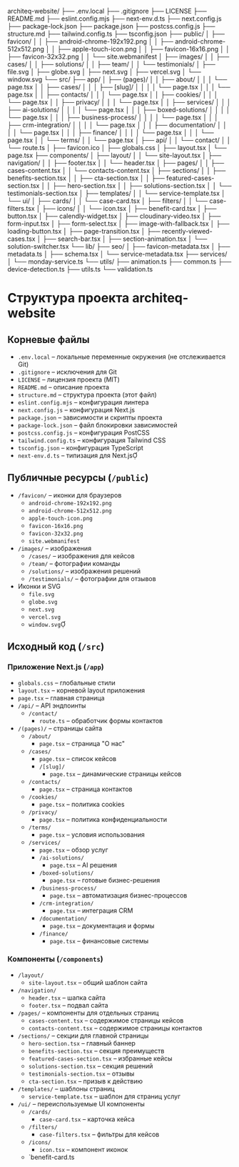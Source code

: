 architeq-website/
├── .env.local
├── .gitignore
├── LICENSE
├── README.md
├── eslint.config.mjs
├── next-env.d.ts
├── next.config.js
├── package-lock.json
├── package.json
├── postcss.config.js
├── structure.md
├── tailwind.config.ts
├── tsconfig.json
├── public/
│   ├── favicon/
│   │   ├── android-chrome-192x192.png
│   │   ├── android-chrome-512x512.png
│   │   ├── apple-touch-icon.png
│   │   ├── favicon-16x16.png
│   │   ├── favicon-32x32.png
│   │   └── site.webmanifest
│   ├── images/
│   │   ├── cases/
│   │   ├── solutions/
│   │   ├── team/
│   │   └── testimonials/
│   ├── file.svg
│   ├── globe.svg
│   ├── next.svg
│   ├── vercel.svg
│   └── window.svg
└── src/
    ├── app/
    │   ├── (pages)/
    │   │   ├── about/
    │   │   │   └── page.tsx
    │   │   ├── cases/
    │   │   │   ├── [slug]/
    │   │   │   │   └── page.tsx
    │   │   │   └── page.tsx
    │   │   ├── contacts/
    │   │   │   └── page.tsx
    │   │   ├── cookies/
    │   │   │   └── page.tsx
    │   │   ├── privacy/
    │   │   │   └── page.tsx
    │   │   ├── services/
    │   │   │   ├── ai-solutions/
    │   │   │   │   └── page.tsx
    │   │   │   ├── boxed-solutions/
    │   │   │   │   └── page.tsx
    │   │   │   ├── business-process/
    │   │   │   │   └── page.tsx
    │   │   │   ├── crm-integration/
    │   │   │   │   └── page.tsx
    │   │   │   ├── documentation/
    │   │   │   │   └── page.tsx
    │   │   │   ├── finance/
    │   │   │   │   └── page.tsx
    │   │   │   └── page.tsx
    │   │   └── terms/
    │   │       └── page.tsx
    │   ├── api/
    │   │   └── contact/
    │   │       └── route.ts
    │   ├── favicon.ico
    │   ├── globals.css
    │   ├── layout.tsx
    │   └── page.tsx
    ├── components/
    │   ├── layout/
    │   │   └── site-layout.tsx
    │   ├── navigation/
    │   │   ├── footer.tsx
    │   │   └── header.tsx
    │   ├── pages/
    │   │   ├── cases-content.tsx
    │   │   └── contacts-content.tsx
    │   ├── sections/
    │   │   ├── benefits-section.tsx
    │   │   ├── cta-section.tsx
    │   │   ├── featured-cases-section.tsx
    │   │   ├── hero-section.tsx
    │   │   ├── solutions-section.tsx
    │   │   └── testimonials-section.tsx
    │   ├── templates/
    │   │   └── service-template.tsx
    │   └── ui/
    │       ├── cards/
    │       │   └── case-card.tsx
    │       ├── filters/
    │       │   └── case-filters.tsx
    │       ├── icons/
    │       │   └── icon.tsx
    │       ├── benefit-card.tsx
    │       ├── button.tsx
    │       ├── calendly-widget.tsx
    │       ├── cloudinary-video.tsx
    │       ├── form-input.tsx
    │       ├── form-select.tsx
    │       ├── image-with-fallback.tsx
    │       ├── loading-button.tsx
    │       ├── page-transition.tsx
    │       ├── recently-viewed-cases.tsx
    │       ├── search-bar.tsx
    │       ├── section-animation.tsx
    │       └── solution-switcher.tsx
    └── lib/
        ├── seo/
        │   ├── favicon-metadata.tsx
        │   ├── metadata.ts
        │   ├── schema.tsx
        │   └── service-metadata.tsx
        ├── services/
        │   └── monday-service.ts
        └── utils/
            ├── animation.ts
            ├── common.ts
            ├── device-detection.ts
            ├── utils.ts
            └── validation.ts




# Структура проекта architeq-website

## Корневые файлы

- `.env.local` – локальные переменные окружения (не отслеживается Git)
- `.gitignore` – исключения для Git
- `LICENSE` – лицензия проекта (MIT)
- `README.md` – описание проекта
- `structure.md` – структура проекта (этот файл)
- `eslint.config.mjs` – конфигурация линтера
- `next.config.js` – конфигурация Next.js
- `package.json` – зависимости и скрипты проекта
- `package-lock.json` – файл блокировки зависимостей
- `postcss.config.js` – конфигурация PostCSS
- `tailwind.config.ts` – конфигурация Tailwind CSS
- `tsconfig.json` – конфигурация TypeScript
- `next-env.d.ts` – типизация для Next.js

## Публичные ресурсы (`/public`)

- `/favicon/` – иконки для браузеров
  - `android-chrome-192x192.png`
  - `android-chrome-512x512.png`
  - `apple-touch-icon.png`
  - `favicon-16x16.png`
  - `favicon-32x32.png`
  - `site.webmanifest`
- `/images/` – изображения
  - `/cases/` – изображения для кейсов
  - `/team/` – фотографии команды
  - `/solutions/` – изображения решений
  - `/testimonials/` – фотографии для отзывов
- Иконки и SVG
  - `file.svg`
  - `globe.svg`
  - `next.svg`
  - `vercel.svg`
  - `window.svg`

## Исходный код (`/src`)

### Приложение Next.js (`/app`)

- `globals.css` – глобальные стили
- `layout.tsx` – корневой layout приложения
- `page.tsx` – главная страница
- `/api/` – API эндпоинты
  - `/contact/`
    - `route.ts` – обработчик формы контактов
- `/(pages)/` – страницы сайта
  - `/about/`
    - `page.tsx` – страница "О нас"
  - `/cases/`
    - `page.tsx` – список кейсов
    - `/[slug]/`
      - `page.tsx` – динамические страницы кейсов
  - `/contacts/`
    - `page.tsx` – страница контактов
  - `/cookies/`
    - `page.tsx` – политика cookies
  - `/privacy/`
    - `page.tsx` – политика конфиденциальности
  - `/terms/`
    - `page.tsx` – условия использования
  - `/services/`
    - `page.tsx` – обзор услуг
    - `/ai-solutions/`
      - `page.tsx` – AI решения
    - `/boxed-solutions/`
      - `page.tsx` – готовые бизнес-решения
    - `/business-process/`
      - `page.tsx` – автоматизация бизнес-процессов
    - `/crm-integration/`
      - `page.tsx` – интеграция CRM
    - `/documentation/`
      - `page.tsx` – документация и формы
    - `/finance/`
      - `page.tsx` – финансовые системы

### Компоненты (`/components`)

- `/layout/`
  - `site-layout.tsx` – общий шаблон сайта
- `/navigation/`
  - `header.tsx` – шапка сайта
  - `footer.tsx` – подвал сайта
- `/pages/` – компоненты для отдельных страниц
  - `cases-content.tsx` – содержимое страницы кейсов
  - `contacts-content.tsx` – содержимое страницы контактов
- `/sections/` – секции для главной страницы
  - `hero-section.tsx` – главный баннер
  - `benefits-section.tsx` – секция преимуществ
  - `featured-cases-section.tsx` – избранные кейсы
  - `solutions-section.tsx` – секция решений
  - `testimonials-section.tsx` – отзывы
  - `cta-section.tsx` – призыв к действию
- `/templates/` – шаблоны страниц
  - `service-template.tsx` – шаблон для страниц услуг
- `/ui/` – переиспользуемые UI компоненты
  - `/cards/`
    - `case-card.tsx` – карточка кейса
  - `/filters/`
    - `case-filters.tsx` – фильтры для кейсов
  - `/icons/`
    - `icon.tsx` – компонент иконок
  - `benefit-card.ts 